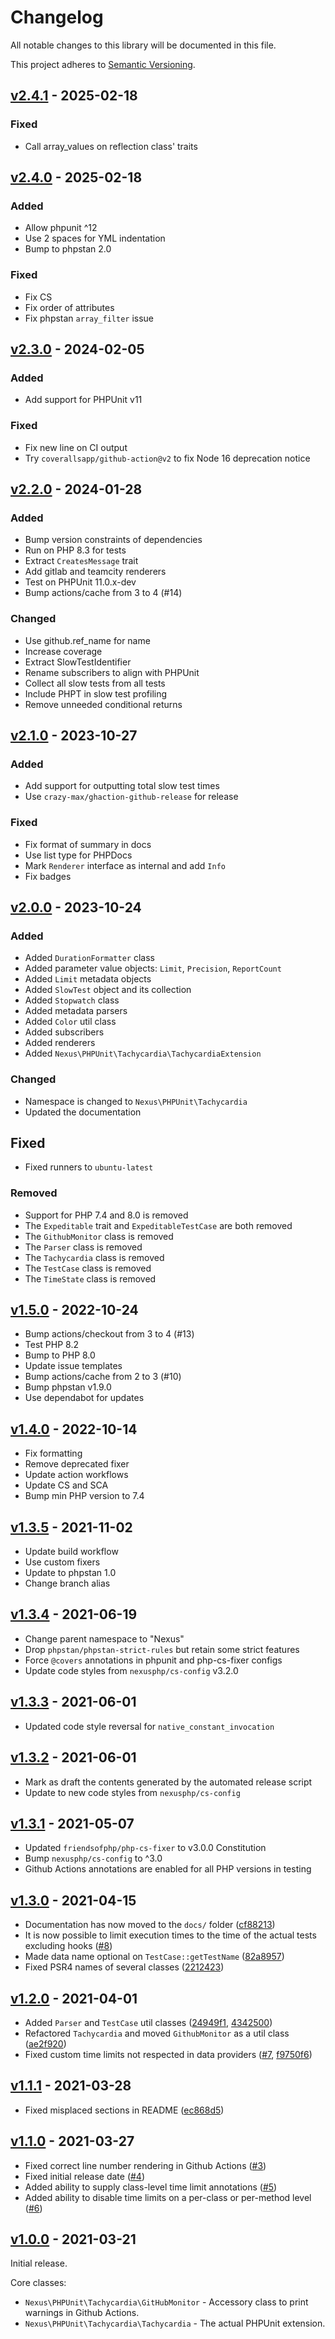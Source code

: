 # Changelog

All notable changes to this library will be documented in this file.

This project adheres to [Semantic Versioning](https://semver.org/spec/v2.0.0.html).

## [v2.4.1](https://github.com/NexusPHP/tachycardia/compare/v2.4.0...v2.4.1) - 2025-02-18

### Fixed

- Call array_values on reflection class' traits

## [v2.4.0](https://github.com/NexusPHP/tachycardia/compare/v2.3.0...v2.4.0) - 2025-02-18

### Added

- Allow phpunit ^12
- Use 2 spaces for YML indentation
- Bump to phpstan 2.0

### Fixed

- Fix CS
- Fix order of attributes
- Fix phpstan `array_filter` issue

## [v2.3.0](https://github.com/NexusPHP/tachycardia/compare/v2.2.0...v2.3.0) - 2024-02-05

### Added

- Add support for PHPUnit v11

### Fixed

- Fix new line on CI output
- Try `coverallsapp/github-action@v2` to fix Node 16 deprecation notice

## [v2.2.0](https://github.com/NexusPHP/tachycardia/compare/v2.1.0...v2.2.0) - 2024-01-28

### Added

- Bump version constraints of dependencies
- Run on PHP 8.3 for tests
- Extract `CreatesMessage` trait
- Add gitlab and teamcity renderers
- Test on PHPUnit 11.0.x-dev
- Bump actions/cache from 3 to 4 (#14)

### Changed

- Use github.ref_name for name
- Increase coverage
- Extract SlowTestIdentifier
- Rename subscribers to align with PHPUnit
- Collect all slow tests from all tests
- Include PHPT in slow test profiling
- Remove unneeded conditional returns

## [v2.1.0](https://github.com/NexusPHP/tachycardia/compare/v2.0.0...v2.1.0) - 2023-10-27

### Added

- Add support for outputting total slow test times
- Use `crazy-max/ghaction-github-release` for release

### Fixed

- Fix format of summary in docs
- Use list type for PHPDocs
- Mark `Renderer` interface as internal and add `Info`
- Fix badges

## [v2.0.0](https://github.com/NexusPHP/tachycardia/compare/v1.4.0...v2.0.0) - 2023-10-24

### Added

- Added `DurationFormatter` class
- Added parameter value objects: `Limit`, `Precision`, `ReportCount`
- Added `Limit` metadata objects
- Added `SlowTest` object and its collection
- Added `Stopwatch` class
- Added metadata parsers
- Added `Color` util class
- Added subscribers
- Added renderers
- Added `Nexus\PHPUnit\Tachycardia\TachycardiaExtension`

### Changed

- Namespace is changed to `Nexus\PHPUnit\Tachycardia`
- Updated the documentation

## Fixed

- Fixed runners to `ubuntu-latest`

### Removed

- Support for PHP 7.4 and 8.0 is removed
- The `Expeditable` trait and `ExpeditableTestCase` are both removed
- The `GithubMonitor` class is removed
- The `Parser` class is removed
- The `Tachycardia` class is removed
- The `TestCase` class is removed
- The `TimeState` class is removed

## [v1.5.0](https://github.com/NexusPHP/tachycardia/compare/v1.4.0...v1.5.0) - 2022-10-24

- Bump actions/checkout from 3 to 4 (#13)
- Test PHP 8.2
- Bump to PHP 8.0
- Update issue templates
- Bump actions/cache from 2 to 3 (#10)
- Bump phpstan v1.9.0
- Use dependabot for updates

## [v1.4.0](https://github.com/NexusPHP/tachycardia/compare/v1.3.5...v1.4.0) - 2022-10-14

- Fix formatting
- Remove deprecated fixer
- Update action workflows
- Update CS and SCA
- Bump min PHP version to 7.4

## [v1.3.5](https://github.com/NexusPHP/tachycardia/compare/v1.3.4...v1.3.5) - 2021-11-02

- Update build workflow
- Use custom fixers
- Update to phpstan 1.0
- Change branch alias

## [v1.3.4](https://github.com/NexusPHP/tachycardia/compare/v1.3.3...v1.3.4) - 2021-06-19

- Change parent namespace to "Nexus"
- Drop `phpstan/phpstan-strict-rules` but retain some strict features
- Force `@covers` annotations in phpunit and php-cs-fixer configs
- Update code styles from `nexusphp/cs-config` v3.2.0

## [v1.3.3](https://github.com/NexusPHP/tachycardia/compare/v1.3.2...v1.3.3) - 2021-06-01

- Updated code style reversal for `native_constant_invocation`

## [v1.3.2](https://github.com/NexusPHP/tachycardia/compare/v1.3.1...v1.3.2) - 2021-06-01

- Mark as draft the contents generated by the automated release script
- Update to new code styles from `nexusphp/cs-config`

## [v1.3.1](https://github.com/NexusPHP/tachycardia/compare/v1.3.0...v1.3.1) - 2021-05-07

- Updated `friendsofphp/php-cs-fixer` to v3.0.0 Constitution
- Bump `nexusphp/cs-config` to ^3.0
- Github Actions annotations are enabled for all PHP versions in testing

## [v1.3.0](https://github.com/NexusPHP/tachycardia/compare/v1.2.0...v1.3.0) - 2021-04-15

- Documentation has now moved to the `docs/` folder ([cf88213](https://github.com/NexusPHP/tachycardia/commit/cf88213630b0f825e6d6e24764284d72699169f0))
- It is now possible to limit execution times to the time of the actual tests excluding hooks ([\#8](https://github.com/NexusPHP/tachycardia/issues/8))
- Made data name optional on `TestCase::getTestName` ([82a8957](https://github.com/NexusPHP/tachycardia/commit/82a8957068f0aa7d3250c6b6f7ce13d10a73af03))
- Fixed PSR4 names of several classes ([2212423](https://github.com/NexusPHP/tachycardia/commit/221242342e1644fecd6a596ba57f77097fe52c22))

## [v1.2.0](https://github.com/NexusPHP/tachycardia/commpare/v1.1.1...v1.2.0) - 2021-04-01

- Added `Parser` and `TestCase` util classes ([24949f1](https://github.com/NexusPHP/tachycardia/commit/24949f1b9e916f9fe2a49dd10ac41a1c4b2f9d83), [4342500](https://github.com/NexusPHP/tachycardia/commit/43425004816f6799e8620649a2a62917c6f562f1))
- Refactored `Tachycardia` and moved `GithubMonitor` as a util class ([ae2f920](https://github.com/NexusPHP/tachycardia/commit/ae2f92055c3b0070c55bf262d09d57ff3780f997))
- Fixed custom time limits not respected in data providers ([\#7](https://github.com/NexusPHP/tachycardia/issues/7), [f9750f6](https://github.com/NexusPHP/tachycardia/commit/f9750f6fac13213649a72f90e58f2e28d9b1ac6d))

## [v1.1.1](https://github.com/NexusPHP/tachycardia/compare/v1.1.0...v1.1.1) - 2021-03-28

- Fixed misplaced sections in README ([ec868d5](https://github.com/NexusPHP/tachycardia/commit/ec868d5d22e6dbc7a117cf1672acadbd3a524e94))

## [v1.1.0](https://github.com/NexusPHP/tachycardia/compare/v1.0.0...v1.1.0) - 2021-03-27

- Fixed correct line number rendering in Github Actions ([\#3](https://github.com/NexusPHP/tachycardia/pull/3))
- Fixed initial release date ([\#4](https://github.com/NexusPHP/tachycardia/pull/4))
- Added ability to supply class-level time limit annotations ([\#5](https://github.com/NexusPHP/tachycardia/pull/5))
- Added ability to disable time limits on a per-class or per-method level ([\#6](https://github.com/NexusPHP/tachycardia/pull/6))

## [v1.0.0](https://github.com/NexusPHP/tachycardia/releases/tag/v1.0.0) - 2021-03-21

Initial release.

Core classes:
- `Nexus\PHPUnit\Tachycardia\GitHubMonitor` - Accessory class to print warnings in Github Actions.
- `Nexus\PHPUnit\Tachycardia\Tachycardia` - The actual PHPUnit extension.
